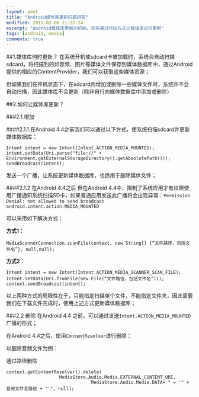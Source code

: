 ```yaml
---
layout: post
title: "Android媒体库更新问题研究"
modified: 2015-02-06 11:21:24
excerpt: "Android媒体库更新的机制，怎样通过代码方式让媒体库进行更新"
tags: [android, media]
comments: true
---
```


##1.媒体库何时更新？
在系统开机或sdcard卡被加载时，系统会自动扫描sdcard，将扫描到的如音频、图片等媒体文件保存到媒体数据库中，通过Android提供的相应的ContentProvider，我们可以获取这些媒体资源；

但如果我们在开机状态下，在sdcard内增加或删除一些媒体文件时，系统并不会自动扫描，因此媒体库不会更新（除非自行向媒体数据库中添加或删除）

##2.如何让媒体库更新？

###2.1.增加

####2.1.1.在Android 4.4之前我们可以通过以下方式，使系统扫描sdcard并更新媒体数据库：

	Intent intent = new Intent(Intent.ACTION_MEDIA_MOUNTED);
	intent.setData(Uri.parse("file://" + Environment.getExternalStorageDirectory().getAbsolutePath()));
	sendBroadcast(intent);
发送一个广播，让系统更新媒体数据库，也适用于删除媒体文件；

####2.1.2 在Android 4.4之后
但在Android 4.4中，限制了系统应用才有权限使用广播通知系统扫描SD卡，如果普通应用发送此广播将会出现异常：`Permission Denial: not allowed to send broadcast android.intent.action.MEDIA_MOUNTED`

可以采用如下解决方式：

**方式1：**

	MediaScannerConnection.scanFile(context, new String[] {“文件路径，包括文件名”}, null,null);

**方式2：**

	Intent intent = new Intent(Intent.ACTION_MEDIA_SCANNER_SCAN_FILE);
	intent.setData(Uri.fromFile(new File(“文件路径，包括文件名”)));
	context.sendBroadcast(intent);

以上两种方式的局限性在于，只能指定扫描单个文件，不能指定文件夹，因此需要我们在下载文件完成时，使用上述方式更新媒体数据库；

###2.2 删除
在Android 4.4 之前，可以通过发送`Intent.ACTION_MEDIA_MOUNTED`广播的形式；

在Android 4.4之后，使用`ContentResolver`进行删除：

以删除音频文件为例：

通过路径删除

	context.getContentResolver().delete(
						MediaStore.Audio.Media.EXTERNAL_CONTENT_URI,
									MediaStore.Audio.Media.DATA+ " = '" + 音频文件全路径 + "'", null);